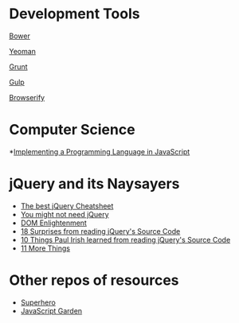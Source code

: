 **Development Tools**
=================

[Bower](http://bower.io/)

[Yeoman](http://yeoman.io/)

[Grunt](http://gruntjs.com/)

[Gulp](http://gulpjs.com/)

[Browserify](http://benclinkinbeard.com/posts/how-browserify-works/)

**Computer Science**
==============

*[Implementing a Programming Language in JavaScript](http://lisperator.net/pltut/)

**jQuery and its Naysayers**
================

* [The best jQuery Cheatsheet](http://oscarotero.com/jquery/)
* [You might not need jQuery](http://youmightnotneedjquery.com/)
* [DOM Enlightenment](http://domenlightenment.com/)
* [18 Surprises from reading jQuery's Source Code](https://quickleft.com/blog/18-surprises-from-reading-jquery-s-source-code/)
* [10 Things Paul Irish learned from reading jQuery's Source Code](http://www.paulirish.com/2010/10-things-i-learned-from-the-jquery-source/)
* [11 More Things](http://www.paulirish.com/2011/11-more-things-i-learned-from-the-jquery-source/)


**Other repos of resources**
========================

* [Superhero](http://superherojs.com/)
* [JavaScript Garden](http://bonsaiden.github.io/JavaScript-Garden/)
